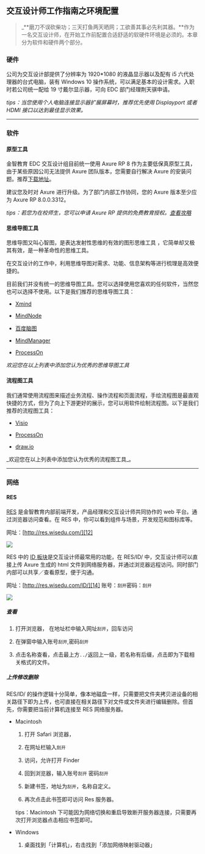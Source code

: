 ## 交互设计师工作指南之环境配置

> _**磨刀不误砍柴功；三天打鱼两天晒网；工欲善其事必先利其器。**作为一名交互设计师，在开始工作前配置合适舒适的软硬件环境是必须的。本章分为软件和硬件两个部分。

### 硬件

公司为交互设计部提供了分辨率为 1920\*1080 的液晶显示器以及配有 i5 六代处理器的台式电脑，装有 Windows 10 操作系统，可以满足基本的设计需求。入职时若公司统一配给 19 寸戴尔显示器，可向 EDC 部门经理荆天骐申请。

_tips：当您使用个人电脑连接显示器扩展屏幕时，推荐优先使用 Displayport 或者 HDMI 接口以达到最佳显示效果。_

---

### 软件

#### 原型工具

金智教育 EDC 交互设计组目前统一使用 Axure RP 8 作为主要低保真原型工具，由于某些原因公司无法提供 Axure 团队版本，您需要自行解决 Axure 的安装问题。推荐[下载地址][1]。

建议您及时对 Axure 进行升级。为了部门内部工作协同，您的 Axure 版本至少应为 Axure RP 8.0.0.3312。

_tips：若您为在校师生，您可以申请 Axure RP 提供的免费教育授权。_[_查看攻略_][2]

#### 思维导图工具

思维导图又叫心智图，是表达发射性思维的有效的图形思维工具 ，它简单却又极其有效，是一种革命性的思维工具。

在交互设计的工作中，利用思维导图对需求、功能、信息架构等进行梳理是高效便捷的。

目前我们并没有统一的思维导图工具。您可以选择使用您喜欢的任何软件，当然您也可以选择不使用。以下是我们推荐的思维导图工具：

* [Xmind][3]

* [MindNode][4]

* [百度脑图][5]

* [MindManager][6]

* [ProcessOn][7]

_欢迎您在以上列表中添加您认为优秀的思维导图工具_

#### 流程图工具

我们通常使用流程图来描述业务流程、操作流程和页面流程，手绘流程图是最直观快捷的方式，但为了向上下游更好的展示，您可以用软件绘制流程图。以下是我们推荐的流程图工具：

* [Visio][8]

* [ProcessOn][9]

* [draw.io][10]

\_欢迎您在以上列表中添加您认为优秀的流程图工具\_。

---- 

### 网络

#### RES

[RES][11] 是金智教育内部前端开发，产品经理和交互设计师共同协作的 web 平台。通过浏览器访问查看。在 RES 中，你可以看到组件与场景，开发规范和图标库等。

网址：[http://res.wisedu.com/][12]

![][image-1]

RES 中的 [ID 板块][13]是交互设计师最常用的功能，在 RES/ID/ 中，交互设计师可以直接上传 Axure 生成的 html 文件到网络服务器，并通过浏览器远程访问。同时部门内部可以共享／查看原型，便于沟通。

网址：[http://res.wisedu.com/ID/][14] 账号：`刮开`密码：`刮开`

![][image-2]

##### 查看

1. 打开浏览器， 在地址栏中输入网址`刮开`，回车访问

2. 在弹窗中输入账号`刮开`,密码`刮开`

3. 点击名称查看，点击最上方`../`返回上一级，若名称有后缀，点击即为下载相关格式的文件。

##### 上传修改删除

RES/ID/ 的操作逻辑十分简单，像本地磁盘一样，只需要把文件夹拷贝进设备的相关路径下即为上传，也可直接在相关路径下对文件或文件夹进行编辑删除。但首先，你需要把当前计算机连接至 RES 网络服务器。

* Macintosh

  1. 打开 Safari 浏览器，

  2. 在网址栏输入`刮开`

  3. 访问，允许打开 Finder

  4. 回到浏览器，输入账号`刮开` 密码`刮开`

  5. 新建书签，地址为`刮开`，名称自定义。

  6. 再次点击此书签即可访问 Res 服务器。

  tips：Macintosh 下可能因为网络切换和重启导致断开服务器连接，只需要再次打开浏览器点击相应书签即可。

* Windows

  1. 桌面找到「计算机」，右击找到「添加网络映射驱动器」

[1]:	http://www.axure.com.cn
[2]:	http://www.axure.com.cn/3945/
[3]:	http://www.xmindchina.net
[4]:	http://mindnode.com
[5]:	http://naotu.baidu.com
[6]:	http://www.mindmanager.cc
[7]:	http://www.processon.com
[8]:	https://products.office.com/zh-cn/visio/flowchart-software
[9]:	http://www.processon.com
[10]:	https://www.draw.io
[11]:	http://res.wisedu.com/
[12]:	http://res.wisedu.com/
[13]:	http://res.wisedu.com/ID/
[14]:	http://res.wisedu.com/ID/

[image-1]:	http://oizi4nn30.bkt.clouddn.com/RES%E9%A6%96%E9%A1%B5.png
[image-2]:	http://oizi4nn30.bkt.clouddn.com/RES:ID%E9%A6%96%E9%A1%B52.png